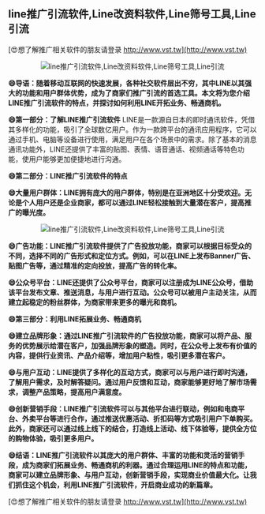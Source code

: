 ## **line推广引流软件,Line改资料软件,Line筛号工具,Line引流**

[😍想了解推广相关软件的朋友请登录 http://www.vst.tw](http://www.vst.tw)

 <center><img src="https://vst.tw/MP4/tuiguang/png/2.png" alt="line推广引流软件,Line改资料软件,Line筛号工具,Line引流"></center>

**😄导语：随着移动互联网的快速发展，各种社交软件层出不穷，其中LINE以其强大的功能和用户群体优势，成为了商家们推广引流的首选工具。本文将为您介绍LINE推广引流软件的特点，并探讨如何利用LINE开拓业务、畅通商机。**

**😄第一部分：了解LINE推广引流软件**
LINE是一款源自日本的即时通讯软件，凭借其多样化的功能，吸引了全球数亿用户。作为一款跨平台的通讯应用程序，它可以通过手机、电脑等设备进行使用，满足用户在各个场景中的需求。除了基本的消息通讯功能外，LINE还提供了丰富的贴图、表情、语音通话、视频通话等特色功能，使用户能够更加便捷地进行沟通。

**😄第二部分：LINE推广引流软件的特点**

**😄大量用户群体：LINE拥有庞大的用户群体，特别是在亚洲地区十分受欢迎。无论是个人用户还是企业商家，都可以通过LINE轻松接触到大量潜在客户，提高推广的曝光度。**

 <center><img src="https://vst.tw/MP4/tuiguang/png/8.png" alt="line推广引流软件,Line改资料软件,Line筛号工具,Line引流"></center>

**😄广告功能：LINE推广引流软件提供了广告投放功能，商家可以根据目标受众的不同，选择不同的广告形式和定位方式。例如，可以在LINE上发布Banner广告、贴图广告等，通过精准的定向投放，提高广告的转化率。**

**😄公众号平台：LINE还提供了公众号平台，商家可以注册成为LINE公众号，借助该平台发布文章、推送消息，与用户进行互动。公众号可以被用户主动关注，从而建立起稳定的粉丝群体，为商家带来更多的曝光和商机。**

**😄第三部分：利用LINE拓展业务、畅通商机**

**😄建立品牌形象：通过LINE推广引流软件的广告投放功能，商家可以将产品、服务的优势展示给潜在客户，加强品牌形象的塑造。同时，在公众号上发布有价值的内容，提供行业资讯、产品介绍等，增加用户粘性，吸引更多潜在客户。**

**😄与用户互动：LINE提供了多样化的互动方式，商家可以与用户进行即时沟通，了解用户需求，及时解答疑问。通过用户反馈和互动，商家能够更好地了解市场需求，调整产品策略，提高用户满意度。**

**😄创新营销手段：LINE推广引流软件可以与其他平台进行联动，例如和电商平台、外卖平台等进行合作，通过推送优惠活动、折扣码等方式吸引用户下单购买。此外，商家还可以通过线上线下的结合，打造线上活动、线下体验等，提供全方位的购物体验，吸引更多用户。**

**😄结语：LINE推广引流软件以其庞大的用户群体、丰富的功能和灵活的营销手段，成为商家们拓展业务、畅通商机的利器。通过合理运用LINE的特点和功能，商家可以建立品牌形象、与用户互动，创新营销手段，实现商业价值最大化。让我们抓住这个机会，利用LINE推广引流软件，开启商业成功的新篇章。**

[😍想了解推广相关软件的朋友请登录 http://www.vst.tw](http://www.vst.tw)



